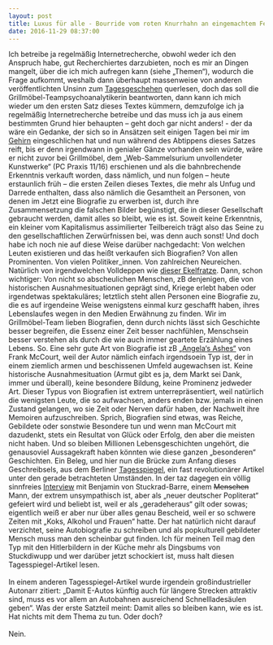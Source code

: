 ```yaml
---
layout: post
title: Luxus für alle - Bourride vom roten Knurrhahn an eingemachtem Fenchel und geröstetem Wolfsbarsch für die Welt! (statt Brot für die Welt)
date: 2016-11-29 08:37:00
---
```


Ich betreibe ja regelmäßig Internetrecherche, obwohl weder ich den Anspruch habe, gut Recherchiertes darzubieten, noch es mir an Dingen mangelt, über die ich mich aufregen kann (siehe  „Themen“), wodurch die Frage aufkommt, weshalb dann überhaupt massenweise von anderen veröffentlichten Unsinn zum [Tagesgeschehen](https://grillmoebel.github.io/2016/10/07/fourteenth-post/) querlesen, doch das soll die Grillmöbel-Teampsychoanalytikerin beantworten, dann kann ich mich wieder um den ersten Satz dieses Textes kümmern, demzufolge ich ja regelmäßig Internetrecherche betreibe und das muss ich ja aus einem bestimmten Grund hier behaupten – geht doch gar nicht anders! - der da wäre ein Gedanke, der sich so in Ansätzen seit einigen Tagen bei mir im [Gehirn](https://www.youtube.com/watch?v=N1eP84n-Lvw) eingeschlichen hat und nun während des Abtippens dieses Satzes reift, bis er denn irgendwann in genialer Gänze vorhanden sein würde, wäre er nicht zuvor bei Grillmöbel, dem „Web-Sammelsurium unvollendeter Kunstwerke“ (PC Praxis 11/16) erschienen und als die bahnbrechende Erkenntnis verkauft worden, dass nämlich, und nun folgen – heute erstaunlich früh – die ersten Zeilen dieses Textes, die mehr als Unfug und Darrede enthalten, dass also nämlich die Gesamtheit an Personen, von denen im Jetzt eine Biografie zu erwerben ist, durch ihre Zusammensetzung die falschen Bilder begünstigt, die in dieser Gesellschaft gebraucht werden, damit alles so bleibt, wie es ist. Soweit keine Erkenntnis, ein kleiner vom Kapitalismus assimilierter Teilbereich trägt also das Seine zu den gesellschaftlichen Zerwürfnissen bei, was denn auch sonst! Und doch habe ich noch nie auf diese Weise darüber nachgedacht: Von welchen Leuten existieren und das heißt verkaufen sich Biografien? Von allen Prominenten. Von vielen Politiker\_innen. Von zahlreichen Neureichen. Natürlich von irgendwelchen Volldeppen wie [dieser Ekelfratze](https://de.wikipedia.org/wiki/Carsten_Maschmeyer). Dann, schon wichtiger: Von nicht so abscheulichen Menschen, zB denjenigen, die von historischen Ausnahmesituationen geprägt sind, Kriege erlebt haben oder irgendetwas spektakuläres; letztlich steht allen Personen eine Biografie zu, die es auf irgendeine Weise wenigstens einmal kurz geschafft haben, ihres Lebenslaufes wegen in den Medien Erwähnung zu finden. Wir im Grillmöbel-Team lieben Biografien, denn durch nichts lässt sich Geschichte besser begreifen, die Essenz einer Zeit besser nachfühlen, Menschsein besser verstehen als durch die wie auch immer geartete Erzählung eines Lebens. So. Eine sehr gute Art von Biografie ist zB [„Angela‘s Ashes“](https://de.wikipedia.org/wiki/Die_Asche_meiner_Mutter) von Frank McCourt, weil der Autor nämlich einfach irgendsoein Typ ist, der in einem ziemlich armen und beschissenen Umfeld augewachsen ist. Keine historische Ausnahmesituation (Armut gibt es ja, dem Markt sei Dank, immer und überall), keine besondere Bildung, keine Prominenz jedweder Art. Dieser Typus von Biografien ist extrem unterrepräsentiert, weil natürlich die wenigsten Leute, die so aufwachsen, anders enden bzw. jemals in einen Zustand gelangen, wo sie Zeit oder Nerven dafür haben, der Nachwelt ihre Memoiren aufzuschreiben. Sprich, Biografien sind etwas, was Reiche, Gebildete oder sonstwie Besondere tun und wenn man McCourt mit dazudenkt, stets ein Resultat von Glück oder Erfolg, den aber die meisten nicht haben. Und so bleiben Millionen Lebensgeschichten ungehört, die genausoviel Aussagekraft haben könnten wie diese ganzen „besonderen“ Geschichten. Ein Beleg, und hier nun die Brücke zum Anfang dieses Geschreibsels, aus dem Berliner [Tagesspiegel](http://www.tagesspiegel.de/berlin/suche-per-kleinanzeige-nur-eine-person-gegen-die-gottverdammte-einsamkeit/14754870.html), ein fast revolutionärer Artikel unter den gerade betrachteten Umständen. In der taz dagegen ein völlig sinnfreies [Interview](http://www.taz.de/Stuckrad-Barre-ueber-sich-und-das-Leben/!5357365/) mit Benjamin von Stuckrad-Barre, einem <del>Menschen</del> Mann, der extrem unsympathisch ist, aber als „neuer deutscher Popliterat“ gefeiert wird und beliebt ist, weil er als „geradeheraus“ gilt oder sowas; eigentlich weiß er aber nur über alles genau Bescheid, weil er so schwere Zeiten mit „Koks, Alkohol und Frauen“ hatte. Der hat natürlich nicht darauf verzichtet, seine Autobiografie zu schreiben und als popkulturell gebildeter Mensch muss man den scheinbar gut finden. Ich für meinen Teil mag den Typ mit den Hitlerbildern in der Küche mehr als Dingsbums von Stuckdiwupp und wer darüber jetzt schockiert ist, muss halt diesen Tagesspiegel-Artikel lesen.<br><br>
In einem anderen Tagesspiegel-Artikel wurde irgendein großindustrieller Autonarr zitiert: „Damit E-Autos künftig auch für längere Strecken attraktiv sind, muss es vor allem an Autobahnen ausreichend Schnellladesäulen geben“. Was der erste Satzteil meint: Damit alles so bleiben kann, wie es ist. Hat nichts mit dem Thema zu tun. Oder doch?<br><br>Nein. 
